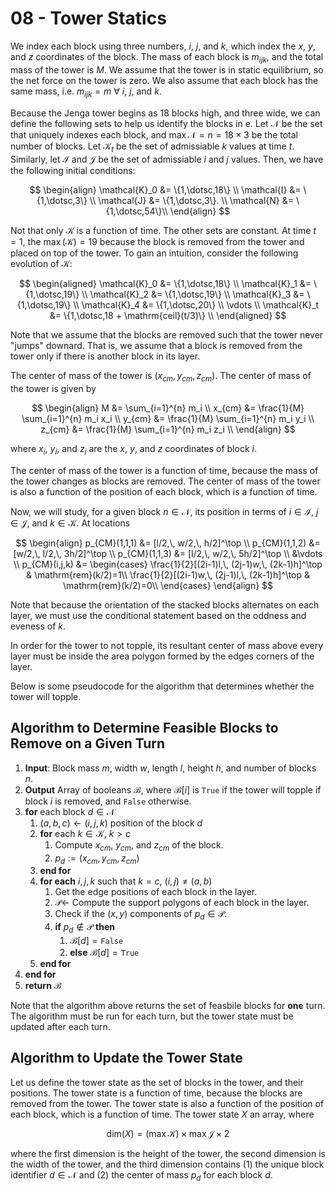 # 08 - Tower Statics

We index each block using three numbers, $i$, $j$, and $k$, which index the $x$, $y$, and $z$ coordinates of the block.  The mass of each block is $m_{ijk}$, and the total mass of the tower is $M$. We assume that the tower is in static equilibrium, so the net force on the tower is zero. We also assume that each block has the same mass, i.e. $m_{ijk} = m$ $\forall$ $i$, $j$, and $k$. 

Because the Jenga tower begins as 18 blocks high, and three wide, we can define the following sets to help us identify the blocks in e. Let $\mathcal{N}$ be the set that uniquely indexes each block, and $\max {\mathcal{N}}=n=18 \times 3$  be the total number of blocks. Let $\mathcal{K}_t$ be the set of admissiable $k$ values at time $t$. Similarly, let $\mathcal{I}$ and $\mathcal{J}$ be the set of admissiable $i$ and $j$ values. Then, we have the following initial conditions:

$$
\begin{align}
    \mathcal{K}_0 &= \{1,\dotsc,18\} \\
    \mathcal{I} &= \{1,\dotsc,3\} \\
    \mathcal{J} &= \{1,\dotsc,3\}. \\
    \mathcal{N} &=  \{1,\dotsc,54\}\\
\end{align}
$$

Not that only $\mathcal{K}$ is a function of time. The other sets are constant. At time $t=1$, the $\max{(\mathcal{K})} = 19$ because the block is removed from the tower and placed on top of the tower. To gain an intuition, consider the following evolution of $\mathcal{K}$:

$$
\begin{aligned}
    \mathcal{K}_0 &= \{1,\dotsc,18\} \\
    \mathcal{K}_1 &= \{1,\dotsc,19\} \\
    \mathcal{K}_2 &= \{1,\dotsc,19\} \\
    \mathcal{K}_3 &= \{1,\dotsc,19\} \\
    \mathcal{K}_4 &= \{1,\dotsc,20\} \\
    \vdots \\
    \mathcal{K}_t &= \{1,\dotsc,18 + \mathrm{ceil}(t/3)\} \\
\end{aligned}
$$

Note that we assume that the blocks are removed such that the tower never "jumps" downard. That is, we assume that a block is removed from the tower only if there is another block in its layer.

The center of mass of the tower is $(x_{cm}, y_{cm}, z_{cm})$. The center of mass of the tower is given by

$$
\begin{align}
    M &= \sum_{i=1}^{n} m_i \\
    x_{cm} &= \frac{1}{M} \sum_{i=1}^{n} m_i x_i \\
    y_{cm} &= \frac{1}{M} \sum_{i=1}^{n} m_i y_i \\
    z_{cm} &= \frac{1}{M} \sum_{i=1}^{n} m_i z_i \\
\end{align}
$$

where $x_i$, $y_i$, and $z_i$ are the $x$, $y$, and $z$ coordinates of block $i$. 

The center of mass of the tower is a function of time, because the mass of the tower changes as blocks are removed. The center of mass of the tower is also a function of the position of each block, which is a function of time. 

Now, we will study, for a given block $n \in \mathcal{N}$, its position in terms of $i \in \mathcal{I}$, $j \in \mathcal{J}$, and $k \in \mathcal{K}$. At locations

$$
\begin{align}
    p_{CM}(1,1,1) &= [l/2,\, w/2,\, h/2]^\top \\
    p_{CM}(1,1,2) &= [w/2,\, l/2,\, 3h/2]^\top \\
    p_{CM}(1,1,3) &= [l/2,\, w/2,\, 5h/2]^\top \\
    &\vdots \\
    p_{CM}(i,j,k)  &= 
    \begin{cases}
    \frac{1}{2}[(2i-1)l,\, (2j-1)w,\, (2k-1)h]^\top & \mathrm{rem}(k/2)=1\\
    \frac{1}{2}[(2i-1)w,\, (2j-1)l,\, (2k-1)h]^\top & \mathrm{rem}(k/2)=0\\
    \end{cases}
\end{align}
$$

Note that because the orientation of the stacked blocks alternates on each layer, we must use the conditional statement based on the oddness and eveness of $k$.

In order for the tower to not topple, its resultant center of mass above every layer must be inside the area polygon formed by the edges corners of the layer.

Below is some pseudocode for the algorithm that determines whether the tower will topple.

## Algorithm to Determine Feasible Blocks to Remove on a Given Turn
1. **Input**: Block mass $m$, width $w$, length $l$, height $h$, and number of blocks $n$.
2. **Output** Array of booleans $\mathcal{B}$, where $\mathcal{B}[i]$ is $\texttt{True}$ if the tower will topple if block $i$ is removed, and $\texttt{False}$ otherwise.
3. **for** each block $d\in \mathcal{N}$
   1. $(a,b,c) \leftarrow (i,j,k)$ position of the block $d$
   2. **for** each $k \in \mathcal{K}$, $k>c$
      1. Compute $x_{cm}$, $y_{cm}$, and $z_{cm}$ of the block.
      2. $p_d := (x_{cm}, y_{cm}, z_{cm})$
   3. **end for**
   4. **for each** $i,j,k$ such that $k=c$, $(i,j) \neq (a,b)$
      1. Get the edge positions of each block in the layer.
      2. $\mathcal{P} \leftarrow$ Compute the support polygons of each block in the layer.
      3. Check if the $(x,y)$ components of $p_d \in \mathcal{P}$.
      4. **if** $p_d \notin \mathcal{P}$ **then**
         1. $\mathcal{B}[d] = \texttt{False}$
         2. **else** $\mathcal{B}[d] = \texttt{True}$
   5. **end for**
4. **end for**
5. **return** $\mathcal{B}$

Note that the algorithm above returns the set of feasbile blocks for **one** turn. The algorithm must be run for each turn, but the tower state must be updated after each turn.

## Algorithm to Update the Tower State
Let us define the tower state as the set of blocks in the tower, and their positions. The tower state is a function of time, because the blocks are removed from the tower. The tower state is also a function of the position of each block, which is a function of time. The tower state $X$ an array, where 

$$
\mathrm{dim}(X) = (\max{\mathcal{K}}) \times \max{\mathcal{J}} \times  2
$$

where the first dimension is the height of the tower, the second dimension is the width of the tower, and the third dimension contains (1) the unique block identifier $d \in \mathcal{N}$ and (2) the center of mass $p_d$ for each block $d$.